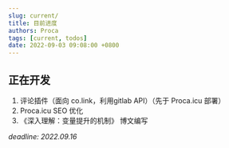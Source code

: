 ```yaml
---
slug: current/
title: 目前进度
authors: Proca
tags: [current, todos]
date: 2022-09-03 09:08:00 +0800
---
```

## 正在开发 

1. 评论插件（面向 co.link，利用gitlab API）（先于 Proca.icu 部署）
2. Proca.icu SEO 优化
3. 《深入理解：变量提升的机制》 博文编写

*deadline: 2022.09.16*